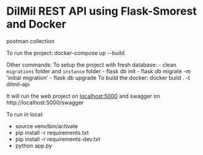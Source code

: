 # DilMil REST API using Flask-Smorest and Docker
postman collection 

To run the project:
    docker-compose up --build

Other commands:
To setup the project with fresh database:
    - clean `migrations` folder and `instance` folder
    - flask db init
    - flask db migrate -m 'initial migration'
    - flask db upgrade
To build the docker:
    docker build . -t dilmil-api

It will run the web project on [localhost:5000](http://localhost:5000/swagger) and swagger on http://localhost:5000/swagger

To run in local:
- source venv/bin/activate
- pip install -r requirements.txt
- pip install -r requirements-dev.txt
- python app.py
